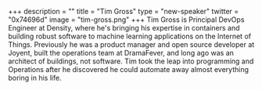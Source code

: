 +++
description = ""
title = "Tim Gross"
type = "new-speaker"
twitter = "0x74696d"
image = "tim-gross.png"
+++
Tim Gross is Principal DevOps Engineer at Density, where he's bringing his expertise in containers and building robust software to machine learning applications on the Internet of Things. Previously he was a product manager and open source developer at Joyent, built the operations team at DramaFever, and long ago was an architect of buildings, not software. Tim took the leap into programming and Operations after he discovered he could automate away almost everything boring in his life.